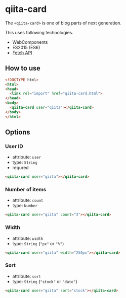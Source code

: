 # qiita-card

The `<qiita-card>` is one of blog parts of next generation.

This uses following technologies.

- WebComponents
- ES2015 (ES6)
- [Fetch API](https://fetch.spec.whatwg.org/)

## How to use

```html
<!DOCTYPE html>
<html>
<head>
  <link rel="import" href="qiita-card.html">
</head>
<body>
  <qiita-card user="qiita"></qiita-card>
</body>
</html>
```

## Options

### User ID

- attribute: `user`
- type: `String`
- requred

```html
<qiita-card user="qiita"></qiita-card>
```

### Number of items

- attribute: `count`
- type: `Number`

```html
<qiita-card user="qiita" count="3"></qiita-card>
```

### Width

- attribute: `width`
- type: `String` (`"px"` or `"%"`)

```html
<qiita-card user="qiita" width="250px"></qiita-card>
```

### Sort

- attribute: `sort`
- type: `String` (`"stock"` or `"date"`)

```html
<qiita-card user="qiita" sort="stock"></qiita-card>
```
